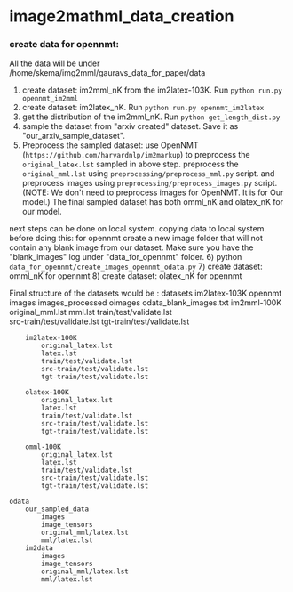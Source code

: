# image2mathml_data_creation

### create data for opennmt:

All the data will be under /home/skema/img2mml/gauravs_data_for_paper/data

1) create dataset: im2mml_nK from the im2latex-103K. Run `python run.py opennmt_im2mml`
2) create dataset: im2latex_nK. Run `python run.py opennmt_im2latex`
3) get the distribution of the im2mml_nK. Run `python get_length_dist.py`
4) sample the dataset from "arxiv created" dataset. Save it as "our_arxiv_sample_dataset".
5) Preprocess the sampled dataset:
    use OpenNMT (`https://github.com/harvardnlp/im2markup`) to preprocess the `original_latex.lst` sampled in above step.
    preprocess the `original_mml.lst` using `preprocessing/preprocess_mml.py` script.
    and preprocess images using  `preprocessing/preprocess_images.py` script.
    (NOTE: We don't need to preprocess images for OpenNMT. It is for Our model.)
    The final sampled dataset has both omml_nK and olatex_nK for our model.

next steps can be done on local system. copying data to local system.
before doing this: for opennmt create a new image folder that will not contain any blank image from our dataset.
Make sure you have the "blank_images" log under "data_for_opennmt" folder.
6) python `data_for_opennmt/create_images_opennmt_odata.py`
7) create dataset: omml_nK for opennmt
8) create dataset: olatex_nK for opennmt


Final structure of the datasets would be :
datasets
    im2latex-103K
    opennmt
        images
        images_processed
        oimages
        odata_blank_images.txt
        im2mml-100K
            original_mml.lst
            mml.lst
            train/test/validate.lst          
            src-train/test/validate.lst
            tgt-train/test/validate.lst

        im2latex-100K
            original_latex.lst
            latex.lst
            train/test/validate.lst          
            src-train/test/validate.lst
            tgt-train/test/validate.lst

        olatex-100K
            original_latex.lst
            latex.lst
            train/test/validate.lst          
            src-train/test/validate.lst
            tgt-train/test/validate.lst

        omml-100K
            original_latex.lst
            latex.lst
            train/test/validate.lst          
            src-train/test/validate.lst
            tgt-train/test/validate.lst

    odata
        our_sampled_data
            images
            image_tensors
            original_mml/latex.lst
            mml/latex.lst
        im2data
            images
            image_tensors
            original_mml/latex.lst
            mml/latex.lst
